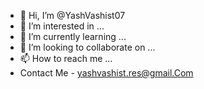 - 👋 Hi, I’m @YashVashist07
- 👀 I’m interested in ...
- 🌱 I’m currently learning ...
- 💞️ I’m looking to collaborate on ...
- 📫 How to reach me ...
- Contact Me - yashvashist.res@gmail.Com
  
<!---
YashVashist07/YashVashist07 is a ✨ special ✨ repository because its `README.md` (this file) appears on your GitHub profile.
You can click the Preview link to take a look at your changes.
--->
